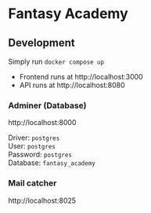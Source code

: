 # Fantasy Academy

## Development
Simply run `docker compose up`

- Frontend runs at http://localhost:3000  
- API runs at http://localhost:8080

### Adminer (Database)

http://localhost:8000

Driver: `postgres`  
User: `postgres`  
Password: `postgres`  
Database: `fantasy_academy`

### Mail catcher

http://localhost:8025
